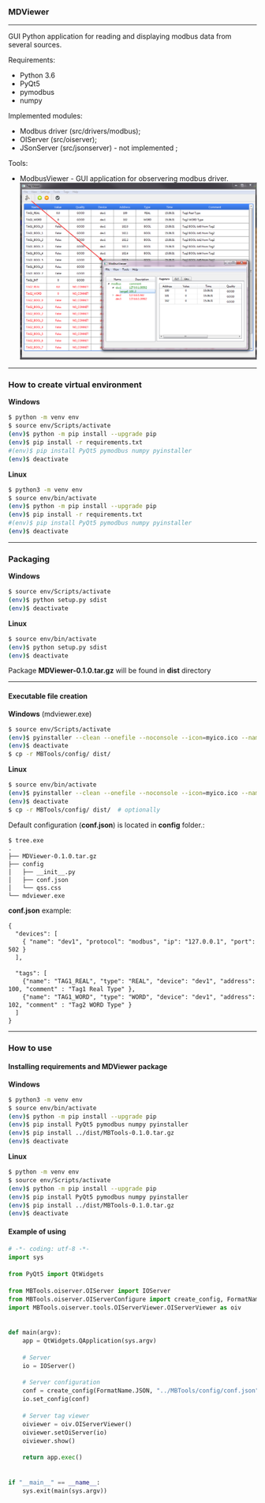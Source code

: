 ### MDViewer
___

GUI Python application for reading and displaying modbus data from several sources.

Requirements:
- Python 3.6
- PyQt5
- pymodbus
- numpy

Implemented modules:
- Modbus driver (src/drivers/modbus);
- OIServer (src/oiserver);
- JSonServer (src/jsonserver) - not implemented ;

Tools:
- ModbusViewer - GUI application for observering modbus driver.
![](doc/screens/screen1.png)

___
### How to create virtual environment
**Windows**
~~~bash
$ python -m venv env
$ source env/Scripts/activate
(env)$ python -m pip install --upgrade pip
(env)$ pip install -r requirements.txt
#(env)$ pip install PyQt5 pymodbus numpy pyinstaller
(env)$ deactivate
~~~
**Linux**
~~~bash
$ python3 -m venv env
$ source env/bin/activate
(env)$ python -m pip install --upgrade pip
(env)$ pip install -r requirements.txt
#(env)$ pip install PyQt5 pymodbus numpy pyinstaller
(env)$ deactivate
~~~
___
### Packaging
**Windows**
~~~bash
$ source env/Scripts/activate
(env)$ python setup.py sdist
(env)$ deactivate
~~~
**Linux**
~~~bash
$ source env/bin/activate
(env)$ python setup.py sdist
(env)$ deactivate
~~~
Package **MDViewer-0.1.0.tar.gz** will be found in **dist** directory

___
#### Executable file creation
**Windows** (mdviewer.exe)
~~~bash
$ source env/Scripts/activate
(env)$ pyinstaller --clean --onefile --noconsole --icon=myico.ico --name mdviewer MBTools/main.py
(env)$ deactivate
$ cp -r MBTools/config/ dist/
~~~
**Linux**
~~~bash
$ source env/bin/activate
(env)$ pyinstaller --clean --onefile --noconsole --icon=myico.ico --name mdviewer MBTools/main.py
(env)$ deactivate
$ cp -r MBTools/config/ dist/  # optionally
~~~
Default configuration (**conf.json**) is located in **config** folder.:
~~~
$ tree.exe
.
├── MDViewer-0.1.0.tar.gz
├── config
│   ├── __init__.py
│   ├── conf.json
│   └── qss.css
└── mdviewer.exe
~~~
**conf.json** example:
~~~
{
  "devices": [
    { "name": "dev1", "protocol": "modbus", "ip": "127.0.0.1", "port": 502 }
  ],

  "tags": [
    {"name": "TAG1_REAL", "type": "REAL", "device": "dev1", "address": 100, "comment" : "Tag1 Real Type" },
    {"name": "TAG1_WORD", "type": "WORD", "device": "dev1", "address": 102, "comment" : "Tag2 WORD Type" }
  ]
}
~~~

---
### How to use
#### Installing requirements and MDViewer package
**Windows**
~~~bash
$ python3 -m venv env
$ source env/bin/activate
(env)$ python -m pip install --upgrade pip
(env)$ pip install PyQt5 pymodbus numpy pyinstaller
(env)$ pip install ../dist/MBTools-0.1.0.tar.gz
(env)$ deactivate
~~~
**Linux**
~~~bash
$ python -m venv env
$ source env/Scripts/activate
(env)$ python -m pip install --upgrade pip
(env)$ pip install PyQt5 pymodbus numpy pyinstaller
(env)$ pip install ../dist/MBTools-0.1.0.tar.gz
(env)$ deactivate
~~~
#### Example of using

~~~python
# -*- coding: utf-8 -*-
import sys

from PyQt5 import QtWidgets

from MBTools.oiserver.OIServer import IOServer
from MBTools.oiserver.OIServerConfigure import create_config, FormatName
import MBTools.oiserver.tools.OIServerViewer.OIServerViewer as oiv


def main(argv):
    app = QtWidgets.QApplication(sys.argv)

    # Server
    io = IOServer()

    # Server configuration
    conf = create_config(FormatName.JSON, "../MBTools/config/conf.json")
    io.set_config(conf)

    # Server tag viewer
    oiviewer = oiv.OIServerViewer()
    oiviewer.setOiServer(io)
    oiviewer.show()

    return app.exec()


if "__main__" == __name__:
    sys.exit(main(sys.argv))
~~~
